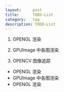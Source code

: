 ```yaml
---
layout:     post
title:      TODO-List
category:   tag
description: TODO-List
---
```

1. OPENGL 渲染


2. GPUImage 中各图渲染


3. OPENCV 图像追踪  


 


* OPENGL 渲染
* GPUImage 中各图渲染
* OPENGL 渲染 
